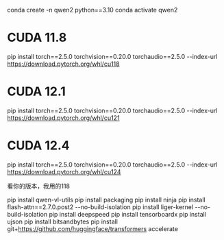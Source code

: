 conda create -n qwen2 python==3.10
conda activate qwen2

# CUDA 11.8
pip install torch==2.5.0 torchvision==0.20.0 torchaudio==2.5.0 --index-url https://download.pytorch.org/whl/cu118
# CUDA 12.1
pip install torch==2.5.0 torchvision==0.20.0 torchaudio==2.5.0 --index-url https://download.pytorch.org/whl/cu121
# CUDA 12.4
pip install torch==2.5.0 torchvision==0.20.0 torchaudio==2.5.0 --index-url https://download.pytorch.org/whl/cu124

看你的版本，我用的118

pip install qwen-vl-utils
pip install packaging
pip install ninja
pip install flash-attn==2.7.0.post2 --no-build-isolation
pip install liger-kernel --no-build-isolation
pip install deepspeed
pip install tensorboardx
pip install ujson
pip install bitsandbytes
pip install git+https://github.com/huggingface/transformers accelerate

